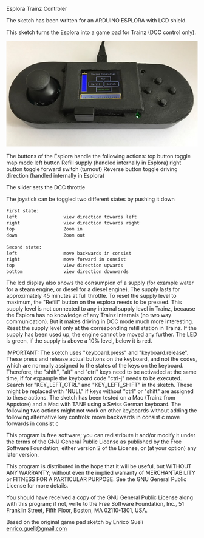   Esplora Trainz Controler
  
  The sketch has been written for an ARDUINO ESPLORA with LCD shield.
  
  This sketch turns the Esplora into a game pad for Trainz (DCC control only).

![Alt text](Controller.jpg?raw=true "Arduino Esplora")
  
  The buttons of the Esplora handle the following actions:
    top button           toggle map mode
    left button          Refill supply (handled internally in Esplora)
    right button         toggle forward switch (turnout)
    Reverse button       toggle driving direction (handled internally in Esplora)
    
  The slider sets the DCC throttle
  
  The joystick can be toggled two different states by pushing it down
  
    First state:
    left                 view direction towards left
    right                view direction towards right
    top                  Zoom in
    down                 Zoom out
    
    Second state:
    left                 move backwards in consist
    right                move forward in consist
    top                  view direction upwards
    bottom               view direction downwards
    
  The lcd display also shows the consumpion of a supply (for example water for a steam engine, or diesel for a diesel engine). The supply lasts for
  approximately 45 minutes at full throttle. To reset the supply level to maximum, the "Refill" button on the esplora needs to be pressed. This
  supply level is not connected to any internal supply level in Trainz, because the Esplora has no knowledge of any Trainz internals (no two way
  communication). But it makes driving in DCC mode much more interesting. Reset the supply level only at the corresponding refill station in Trainz.
  If the supply has been used up, the engine cannot be moved any further. The LED is green, if the supply is above a 10% level, below it is red.
    
  IMPORTANT: The sketch uses "keyboard.press" and "keyboard.release". These press and release actual buttons on the keyboard, and not the codes,
  which are normally assigned to the states of the keys on the keyboard. Therefore, the "shift", "alt" and "ctrl" keys need to be activaded
  at the same time, if for expample the keyboard code "ctrl-j" needs to be executed. Search for "KEY_LEFT_CTRL" and "KEY_LEFT_SHIFT" in the sketch.
  These might be replaced with "NULL" if keys without "ctrl" or "shift" are assigned to these actions. The sketch has been tested on a Mac (Trainz
  from Appstore) and a Mac with TANE using a Swiss German keyboard. The following two actions might not work on other keyboards without
  adding the following alternative key controls:
    move backwards in consist         <shift> c
    move forwards in consist          <ctrl>  c

  This program is free software; you can redistribute it and/or modify
  it under the terms of the GNU General Public License as published by
  the Free Software Foundation; either version 2 of the License, or
  (at your option) any later version.
  
  This program is distributed in the hope that it will be useful,
  but WITHOUT ANY WARRANTY; without even the implied warranty of
  MERCHANTABILITY or FITNESS FOR A PARTICULAR PURPOSE.  See the
  GNU General Public License for more details.
  
  You should have received a copy of the GNU General Public License
  along with this program; if not, write to the Free Software
  Foundation, Inc., 51 Franklin Street, Fifth Floor, Boston,
  MA 02110-1301, USA.
  
  Based on the original game pad sketch by Enrico Gueli <enrico.gueli@gmail.com>